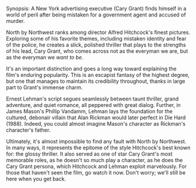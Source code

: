 Synopsis: A New York advertising executive (Cary Grant) finds himself in a world of peril after being mistaken for a government agent and accused of murder.

North by Northwest ranks among director Alfred Hitchcock's finest pictures. Exploring some of his favorite themes, including mistaken identity and fear of the police, he creates a slick, polished thriller that plays to the strengths of his lead, Cary Grant, who comes across not as the everyman we are, but as the everyman we <em>want to be</em>.

It's an important distinction and goes a long way toward explaining the film's enduring popularity. This is an escapist fantasy of the highest degree, but one that manages to maintain its credibility throughout, thanks in large part to Grant's immense charm.

Ernest Lehman's script segues seamlessly between taunt thriller, grand adventure, and quiet romance, all peppered with great dialog. Further, in James Mason's Phillip Vandamm, Lehman lays the foundation for the cultured, debonair villain that Alan Rickman would later perfect in Die Hard (1988). Indeed, you could almost imagine Mason's character as Rickman's character's father.

Ultimately, it's almost impossible to find any fault with North by Northwest. In many ways, it represents the epitome of the style Hitchcock's best known for: the glossy thriller. It also served as one of star Cary Grant's most memorable roles, as he doesn't so much play a character, as he does the Cary Grant persona, which Hitchcock and Lehman exploit marvelously. For those that haven't seen the film, go watch it now. Don't worry; we'll still be here when you get back.
